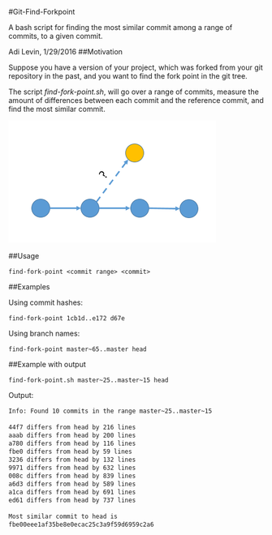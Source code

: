 #Git-Find-Forkpoint

A bash script for finding the most similar commit among a range of commits, to a given commit.

Adi Levin,
1/29/2016
##Motivation

Suppose you have a version of your project, which was forked from your git
repository in the past, and you want to find the fork point in the git tree.

The script *find-fork-point.sh*, will go over a range of commits, measure
the amount of differences between each commit and the reference commit,
and find the most similar commit.

![](image.png)

##Usage

    find-fork-point <commit range> <commit>

##Examples

Using commit hashes:

    find-fork-point 1cb1d..e172 d67e    

Using branch names:

    find-fork-point master~65..master head

##Example with output

    find-fork-point.sh master~25..master~15 head

Output:

    Info: Found 10 commits in the range master~25..master~15

    44f7 differs from head by 216 lines
    aaab differs from head by 200 lines
    a780 differs from head by 116 lines
    fbe0 differs from head by 59 lines
    3236 differs from head by 132 lines
    9971 differs from head by 632 lines
    008c differs from head by 839 lines
    a6d3 differs from head by 589 lines
    a1ca differs from head by 691 lines
    ed61 differs from head by 737 lines

    Most similar commit to head is fbe00eee1af35be8e0ecac25c3a9f59d6959c2a6
